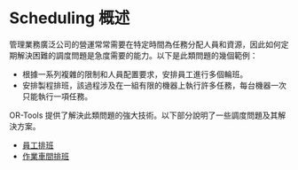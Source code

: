 # Scheduling 概述

管理業務廣泛公司的營運常常需要在特定時間為任務分配人員和資源，因此如何定期解決困難的調度問題是急度需要的能力。以下是此類問題的幾個範例：

- 根據一系列複雜的限制和人員配置要求，安排員工進行多個輪班。
- 安排製程排班，該過程涉及在一組有限的機器上執行許多任務，每台機器一次只能執行一項任務。

OR-Tools 提供了解決此類問題的強大技術。以下部分說明了一些調度問題及其解決方案。

- [員工排班](https://developers.google.com/optimization/scheduling/employee_scheduling)
- [作業車間排班](https://developers.google.com/optimization/scheduling/job_shop)